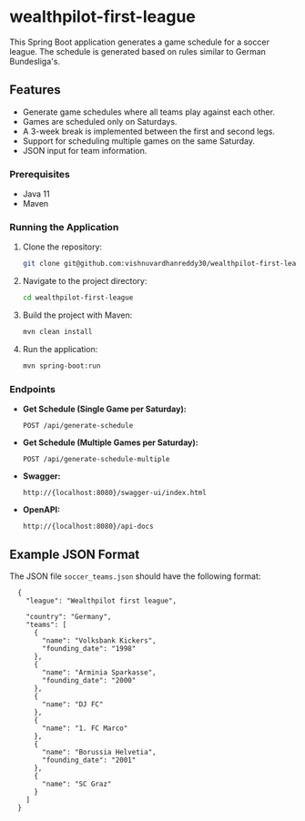 # wealthpilot-first-league

This Spring Boot application generates a game schedule for a soccer league. The schedule is generated based on rules similar to German Bundesliga's.

## Features

- Generate game schedules where all teams play against each other.
- Games are scheduled only on Saturdays.
- A 3-week break is implemented between the first and second legs.
- Support for scheduling multiple games on the same Saturday.
- JSON input for team information.

### Prerequisites

- Java 11
- Maven

### Running the Application

1. Clone the repository:

    ```bash
    git clone git@github.com:vishnuvardhanreddy30/wealthpilot-first-league.git
    ```

2. Navigate to the project directory:

    ```bash
    cd wealthpilot-first-league
    ```

3. Build the project with Maven:

    ```bash
    mvn clean install
    ```

4. Run the application:

    ```bash
    mvn spring-boot:run
    ```

### Endpoints

- **Get Schedule (Single Game per Saturday):**

    ```
    POST /api/generate-schedule
    ```

- **Get Schedule (Multiple Games per Saturday):**

    ```
    POST /api/generate-schedule-multiple
    ```

- **Swagger:**

  ```
  http://{localhost:8080}/swagger-ui/index.html
  ```

- **OpenAPI:**

  ```
  http://{localhost:8080}/api-docs
  ```

## Example JSON Format

The JSON file `soccer_teams.json` should have the following format:

``` 
  {
    "league": "Wealthpilot first league",

    "country": "Germany",
    "teams": [
      {
        "name": "Volksbank Kickers",
        "founding_date": "1998"
      },
      {
        "name": "Arminia Sparkasse",
        "founding_date": "2000"
      },
      {
        "name": "DJ FC"
      },
      {
        "name": "1. FC Marco"
      },
      {
        "name": "Borussia Helvetia",
        "founding_date": "2001"
      },
      {
        "name": "SC Graz"
      }
    ]
  }

